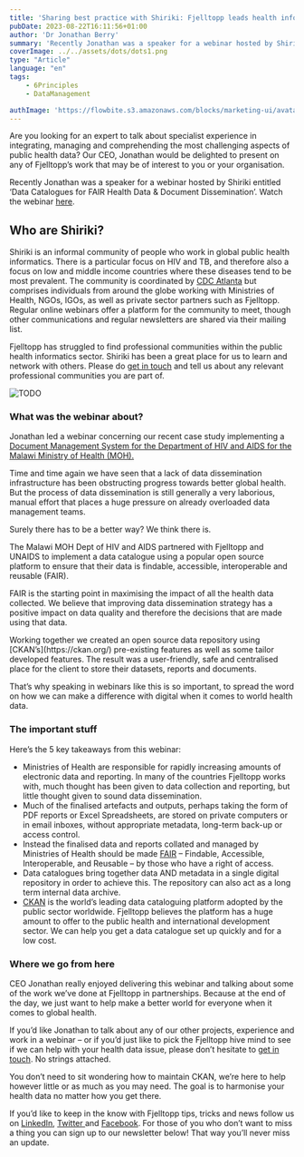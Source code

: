 ```yaml
---
title: 'Sharing best practice with Shiriki: Fjelltopp leads health informatics webinar'
pubDate: 2023-08-22T16:11:56+01:00
author: 'Dr Jonathan Berry'
summary: 'Recently Jonathan was a speaker for a webinar hosted by Shiriki.'
coverImage: ../../assets/dots/dots1.png
type: "Article"
language: "en"
tags:
    - 6Principles
    - DataManagement

authImage: 'https://flowbite.s3.amazonaws.com/blocks/marketing-ui/avatars/bonnie-green.png'
---
```


Are you looking for an expert to talk about specialist experience in integrating, managing and comprehending the most challenging aspects of public health data? Our CEO, Jonathan would be delighted to present on any of Fjelltopp’s work that may be of interest to you or your organisation.

Recently Jonathan was a speaker for a webinar hosted by Shiriki entitled ‘Data Catalogues for FAIR Health Data & Document Dissemination’. Watch the webinar [here](https://www.youtube.com/watch?v=4SHJzkWIL7U).

## Who are Shiriki?

Shiriki is an informal community of people who work in global public health informatics. There is a particular focus on HIV and TB, and therefore also a focus on low and middle income countries where these diseases tend to be most prevalent. The community is coordinated by [CDC Atlanta](http://www.cdc.gov) but comprises individuals from around the globe working with Ministries of Health, NGOs, IGOs, as well as private sector partners such as Fjelltopp. Regular online webinars offer a platform for the community to meet, though other communications and regular newsletters are shared via their mailing list.

Fjelltopp has struggled to find professional communities within the public health informatics sector. Shiriki has been a great place for us to learn and network with others. Please do [get in touch](https://www.fjelltopp.org/contact/) and tell us about any relevant professional communities you are part of.

<Image class="w-full md:float-left md:w-1/3 mt-0 pb-5 pr-5" src="/fjelltopp-astro/src/assets/product/malawi-mock-up-3.jpg" alt="TODO"/>

### What was the webinar about?

Jonathan led a webinar concerning our recent case study implementing a [Document Management System for the Department of HIV and AIDS for the Malawi Ministry of Health (MOH).](https://www.fjelltopp.org/project/document-management-system-for-the-department-of-hiv-and-aids-malawi-moh/)

Time and time again we have seen that a lack of data dissemination infrastructure has been obstructing progress towards better global health. But the process of data dissemination is still generally a very laborious, manual effort that places a huge pressure on already overloaded data management teams.

Surely there has to be a better way? We think there is.

The Malawi MOH Dept of HIV and AIDS partnered with Fjelltopp and UNAIDS to implement a data catalogue using a popular open source platform to ensure that their data is findable, accessible, interoperable and reusable (FAIR).

FAIR is the starting point in maximising the impact of all the health data collected. We believe that improving data dissemination strategy has a positive impact on data quality and therefore the decisions that are made using that data.

</div></div>Working together we created an open source data repository using [CKAN’s](https://ckan.org/) pre-existing features as well as some tailor developed features. The result was a user-friendly, safe and centralised place for the client to store their datasets, reports and documents.

That’s why speaking in webinars like this is so important, to spread the word on how we can make a difference with digital when it comes to world health data.

### The important stuff

Here’s the 5 key takeaways from this webinar:

- Ministries of Health are responsible for rapidly increasing amounts of electronic data and reporting. In many of the countries Fjelltopp works with, much thought has been given to data collection and reporting, but little thought given to sound data dissemination.
- Much of the finalised artefacts and outputs, perhaps taking the form of PDF reports or Excel Spreadsheets, are stored on private computers or in email inboxes, without appropriate metadata, long-term back-up or access control.
- Instead the finalised data and reports collated and managed by Ministries of Health should be made [FAIR](https://www.go-fair.org/) – Findable, Accessible, Interoperable, and Reusable – by those who have a right of access.
- Data catalogues bring together data AND metadata in a single digital repository in order to achieve this. The repository can also act as a long term internal data archive.
- [CKAN](https://ckan.org/) is the world’s leading data cataloguing platform adopted by the public sector worldwide. Fjelltopp believes the platform has a huge amount to offer to the public health and international development sector. We can help you get a data catalogue set up quickly and for a low cost.

### Where we go from here

CEO Jonathan really enjoyed delivering this webinar and talking about some of the work we’ve done at Fjelltopp in partnerships. Because at the end of the day, we just want to help make a better world for everyone when it comes to global health.

If you’d like Jonathan to talk about any of our other projects, experience and work in a webinar – or if you’d just like to pick the Fjelltopp hive mind to see if we can help with your health data issue, please don’t hesitate to [get in touch](https://www.fjelltopp.org/contact/). No strings attached.

You don’t need to sit wondering how to maintain CKAN, we’re here to help however little or as much as you may need. The goal is to harmonise your health data no matter how you get there.

If you’d like to keep in the know with Fjelltopp tips, tricks and news follow us on [LinkedIn](#TODO), [Twitter ](#TODO)and [Facebook](#TODO). For those of you who don’t want to miss a thing you can sign up to our newsletter below! That way you’ll never miss an update.
